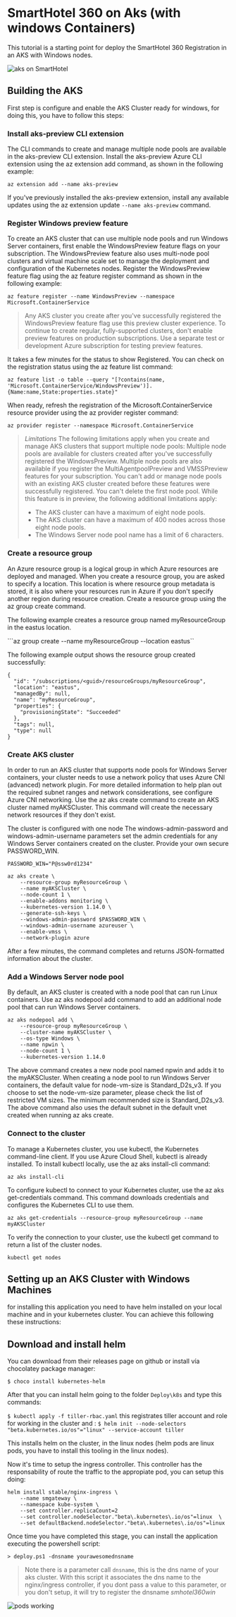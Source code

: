 # SmartHotel 360 on Aks (with windows Containers)

This tutorial is a starting point for deploy the SmartHotel 360 Registration in an AKS with Windows nodes.

![aks on SmartHotel](images/workingonaks.png)

## Building the AKS

First step is configure and enable the AKS Cluster ready for windows, for doing this, you have to follow this steps:
### Install aks-preview CLI extension

The CLI commands to create and manage multiple node pools are available in the aks-preview CLI extension. Install the aks-preview Azure CLI extension using the az extension add command, as shown in the following example:

```az extension add --name aks-preview```
 
If you've previously installed the aks-preview extension, install any available updates using the az extension update ```--name aks-preview``` command.

### Register Windows preview feature
To create an AKS cluster that can use multiple node pools and run Windows Server containers, first enable the WindowsPreview feature flags on your subscription. The WindowsPreview feature also uses multi-node pool clusters and virtual machine scale set to manage the deployment and configuration of the Kubernetes nodes. Register the WindowsPreview feature flag using the az feature register command as shown in the following example:

```az feature register --name WindowsPreview --namespace Microsoft.ContainerService ```
 
> Any AKS cluster you create after you've successfully registered the WindowsPreview feature flag use this preview cluster experience. To continue to create regular, fully-supported clusters, don't enable preview features on production subscriptions. Use a separate test or development Azure subscription for testing preview features.

It takes a few minutes for the status to show Registered. You can check on the registration status using the az feature list command:

```az feature list -o table --query "[?contains(name, 'Microsoft.ContainerService/WindowsPreview')].{Name:name,State:properties.state}"```

When ready, refresh the registration of the Microsoft.ContainerService resource provider using the az provider register command:

```az provider register --namespace Microsoft.ContainerService``` 
> _Limitations_
The following limitations apply when you create and manage AKS clusters that support multiple node pools:
>Multiple node pools are available for clusters created after you've successfully registered the WindowsPreview. Multiple node pools are also available if you register the MultiAgentpoolPreview and VMSSPreview features for your subscription. You can't add or manage node pools with an existing AKS cluster created before these features were successfully registered.
You can't delete the first node pool.
While this feature is in preview, the following additional limitations apply:
> - The AKS cluster can have a maximum of eight node pools.
> - The AKS cluster can have a maximum of 400 nodes across those eight node pools.
> - The Windows Server node pool name has a limit of 6 characters.

### Create a resource group

An Azure resource group is a logical group in which Azure resources are deployed and managed. When you create a resource group, you are asked to specify a location. This location is where resource group metadata is stored, it is also where your resources run in Azure if you don't specify another region during resource creation. Create a resource group using the az group create command.

The following example creates a resource group named myResourceGroup in the eastus location.

```az group create --name myResourceGroup --location eastus`` 

The following example output shows the resource group created successfully:

```
{
  "id": "/subscriptions/<guid>/resourceGroups/myResourceGroup",
  "location": "eastus",
  "managedBy": null,
  "name": "myResourceGroup",
  "properties": {
    "provisioningState": "Succeeded"
  },
  "tags": null,
  "type": null
}
```

### Create AKS cluster
In order to run an AKS cluster that supports node pools for Windows Server containers, your cluster needs to use a network policy that uses Azure CNI (advanced) network plugin. For more detailed information to help plan out the required subnet ranges and network considerations, see configure Azure CNI networking. Use the az aks create command to create an AKS cluster named myAKSCluster. This command will create the necessary network resources if they don't exist.

The cluster is configured with one node
The windows-admin-password and windows-admin-username parameters set the admin credentials for any Windows Server containers created on the cluster.
Provide your own secure PASSWORD_WIN.

```
PASSWORD_WIN="P@ssw0rd1234"

az aks create \
    --resource-group myResourceGroup \
    --name myAKSCluster \
    --node-count 1 \
    --enable-addons monitoring \
    --kubernetes-version 1.14.0 \
    --generate-ssh-keys \
    --windows-admin-password $PASSWORD_WIN \
    --windows-admin-username azureuser \
    --enable-vmss \
    --network-plugin azure
```

After a few minutes, the command completes and returns JSON-formatted information about the cluster.

### Add a Windows Server node pool
By default, an AKS cluster is created with a node pool that can run Linux containers. Use az aks nodepool add command to add an additional node pool that can run Windows Server containers.

```
az aks nodepool add \
    --resource-group myResourceGroup \
    --cluster-name myAKSCluster \
    --os-type Windows \
    --name npwin \
    --node-count 1 \
    --kubernetes-version 1.14.0
```

The above command creates a new node pool named npwin and adds it to the myAKSCluster. When creating a node pool to run Windows Server containers, the default value for node-vm-size is Standard_D2s_v3. If you choose to set the node-vm-size parameter, please check the list of restricted VM sizes. The minimum recommended size is Standard_D2s_v3. The above command also uses the default subnet in the default vnet created when running az aks create.

### Connect to the cluster
To manage a Kubernetes cluster, you use kubectl, the Kubernetes command-line client. If you use Azure Cloud Shell, kubectl is already installed. To install kubectl locally, use the az aks install-cli command:

```az aks install-cli```

To configure kubectl to connect to your Kubernetes cluster, use the az aks get-credentials command. This command downloads credentials and configures the Kubernetes CLI to use them.

```az aks get-credentials --resource-group myResourceGroup --name myAKSCluster ```

To verify the connection to your cluster, use the kubectl get command to return a list of the cluster nodes.

```kubectl get nodes```

## Setting up an AKS Cluster with Windows Machines

for installing this application you need to have helm installed on your local machine and in your kubernetes cluster. You can achieve this following these instructions:

## Download and install helm

You can download from their releases page on github or install vía chocolatey package manager:

```$ choco install kubernetes-helm```

After that you can install helm going to the folder ```Deploy\k8s``` and type this commands:

```$ kubectl apply -f tiller-rbac.yaml```
this registrates tiller account and role for working in the cluster and :
```$ helm init --node-selectors "beta.kubernetes.io/os"="linux" --service-account tiller ```

This installs helm on the cluster, in the linux nodes (helm pods are linux pods, you have to install this tooling in the linux nodes).

Now it's time to setup the ingress controller. This controller has the responsability of route the traffic to the appropiate pod, you can setup this doing:

```
helm install stable/nginx-ingress \ 
    --name smgateway \
    --namespace kube-system \
    --set controller.replicaCount=2 
    --set controller.nodeSelector."beta\.kubernetes\.io/os"=linux  \
    --set defaultBackend.nodeSelector."beta\.kubernetes\.io/os"=linux
```
    

Once time you have completed this stage, you can install the application executing the powershell script:

```> deploy.ps1 -dnsname yourawesomednsname```

>Note there is a parameter call ```dnsname```, this is the dns name of your aks cluster. With this script it associates the dns name to the nginx/ingress controller, if you dont pass a value to this parameter, or you don't setup, it will try to register the dnsname _smhotel360win_

![pods working](images/pods_working.png)
